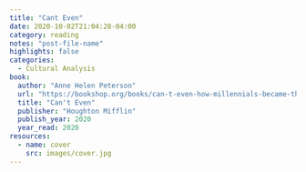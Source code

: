 ```yaml
---
title: "Cant Even"
date: 2020-10-02T21:04:28-04:00
category: reading
notes: "post-file-name"
highlights: false
categories:
  - Cultural Analysis
book:
  author: "Anne Helen Peterson"
  url: "https://bookshop.org/books/can-t-even-how-millennials-became-the-burnout-generation/9780358315070"
  title: "Can't Even"
  publisher: "Houghton Mifflin"
  publish_year: 2020
  year_read: 2020
resources:
  - name: cover
    src: images/cover.jpg
---
```


